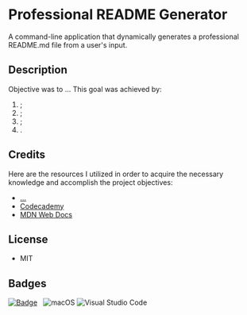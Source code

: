 # Professional README Generator
A command-line application that dynamically generates a professional README.md file from a user's input.

## Description
Objective was to ... This goal was achieved by:
  <ol>
  <li>;</li>
  <li>;</li>
  <li>;</li>
  <li>.</li>
  </ol>

## Credits
Here are the resources I utilized in order to acquire the necessary knowledge and accomplish the project objectives:
<ul>
  <li><a href="#">...</a></li>
  <li><a href="#">Codecademy</a></li>
  <li><a href="#">MDN Web Docs</a></li>
</ul>

## License
<ul>
  <li>MIT</li>
</ul>

## Badges
[![Badge](https://img.shields.io/badge/linkedin-%230077B5.svg?style=for-the-badge&logo=linkedin&logoColor=white)](https://www.linkedin.com/in/jenni4roman/)
&nbsp;
![macOS](https://img.shields.io/badge/mac%20os-000000?style=for-the-badge&logo=macos&logoColor=F0F0F0)
![Visual Studio Code](https://img.shields.io/badge/Visual%20Studio%20Code-0078d7.svg?style=for-the-badge&logo=visual-studio-code&logoColor=white)


